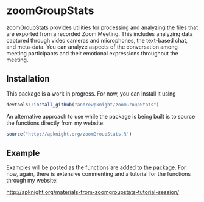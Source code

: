
# zoomGroupStats

<!-- badges: start -->
<!-- badges: end -->

zoomGroupStats provides utilities for processing and analyzing the files that are exported from a recorded Zoom Meeting. This includes analyzing data captured through video cameras and microphones, the text-based chat, and meta-data. You can analyze aspects of the conversation among meeting participants and their emotional expressions throughout the meeting. 

## Installation

This package is a work in progress. For now, you can install it using

``` r
devtools::install_github("andrewpknight/zoomGroupStats")
```

An alternative approach to use while the package is being built is to source the functions directly from my website: 

``` r
source("http://apknight.org/zoomGroupStats.R")
```

## Example

Examples will be posted as the functions are added to the package. For now, again, there is extensive commenting and a tutorial for the functions through my website:

http://apknight.org/materials-from-zoomgroupstats-tutorial-session/